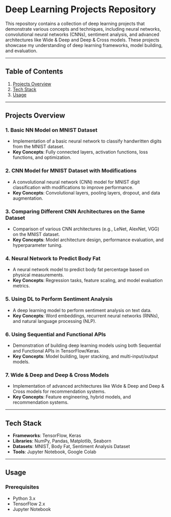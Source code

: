 # Deep Learning Projects Repository

This repository contains a collection of deep learning projects that demonstrate various concepts and techniques, including neural networks, convolutional neural networks (CNNs), sentiment analysis, and advanced architectures like Wide & Deep and Deep & Cross models. These projects showcase my understanding of deep learning frameworks, model building, and evaluation.

---

## Table of Contents
1. [Projects Overview](#projects-overview)
2. [Tech Stack](#tech-stack)
3. [Usage](#usage)

---

## Projects Overview

### 1. **Basic NN Model on MNIST Dataset**
   - Implementation of a basic neural network to classify handwritten digits from the MNIST dataset.
   - **Key Concepts**: Fully connected layers, activation functions, loss functions, and optimization.

### 2. **CNN Model for MNIST Dataset with Modifications**
   - A convolutional neural network (CNN) model for MNIST digit classification with modifications to improve performance.
   - **Key Concepts**: Convolutional layers, pooling layers, dropout, and data augmentation.

### 3. **Comparing Different CNN Architectures on the Same Dataset**
   - Comparison of various CNN architectures (e.g., LeNet, AlexNet, VGG) on the MNIST dataset.
   - **Key Concepts**: Model architecture design, performance evaluation, and hyperparameter tuning.

### 4. **Neural Network to Predict Body Fat**
   - A neural network model to predict body fat percentage based on physical measurements.
   - **Key Concepts**: Regression tasks, feature scaling, and model evaluation metrics.

### 5. **Using DL to Perform Sentiment Analysis**
   - A deep learning model to perform sentiment analysis on text data.
   - **Key Concepts**: Word embeddings, recurrent neural networks (RNNs), and natural language processing (NLP).

### 6. **Using Sequential and Functional APIs**
   - Demonstration of building deep learning models using both Sequential and Functional APIs in TensorFlow/Keras.
   - **Key Concepts**: Model building, layer stacking, and multi-input/output models.

### 7. **Wide & Deep and Deep & Cross Models**
   - Implementation of advanced architectures like Wide & Deep and Deep & Cross models for recommendation systems.
   - **Key Concepts**: Feature engineering, hybrid models, and recommendation systems.

---

## Tech Stack
- **Frameworks**: TensorFlow, Keras
- **Libraries**: NumPy, Pandas, Matplotlib, Seaborn
- **Datasets**: MNIST, Body Fat, Sentiment Analysis Dataset
- **Tools**: Jupyter Notebook, Google Colab

---

## Usage
### Prerequisites
- Python 3.x
- TensorFlow 2.x
- Jupyter Notebook
